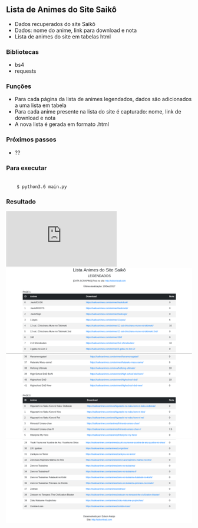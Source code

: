 ## Lista de Animes do Site Saikô

* Dados recuperados do site Saikô
* Dados: nome do anime, link para download e nota
* Lista de animes do site em tabelas html

### Bibliotecas

* bs4
* requests

### Funções

* Para cada página da lista de animes legendados, dados são adicionados a uma lista em tabela
* Para cada anime presente na lista do site é capturado: nome, link de download e nota
* A nova lista é gerada em formato .html

### Próximos passos

* ??

### Para executar

```

    $ python3.6 main.py

```

### Resultado

![Link do html](http://edsonlead.com/list_anime.html)
![Lista de animes 1](images/figure_1.png)
![Lista de animes 2](images/figure_2.png)
![Lista de animes 3](images/figure_3.png)
